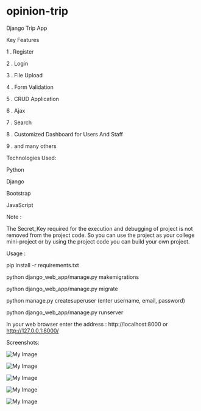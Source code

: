 # opinion-trip
Django Trip App

Key Features

1 . Register

2 . Login

3 . File Upload

4 . Form Validation

5 . CRUD Application

6 . Ajax

7 . Search

8 . Customized Dashboard for Users And Staff

9 . and many others

Technologies Used:

Python

Django

Bootstrap

JavaScript

Note :

The Secret_Key required for the execution and debugging of project is not removed from the project code. So you can use the project as your college mini-project or by using the project code you can build your own project.

Usage :

pip install -r requirements.txt

python django_web_app/manage.py makemigrations

python django_web_app/manage.py migrate

python manage.py createsuperuser (enter username, email, password)

python django_web_app/manage.py runserver

In your web browser enter the address : http://localhost:8000 or http://127.0.0.1:8000/

Screenshots:

![My Image](screenshot/home.png)

![My Image](screenshot/cities.png)

![My Image](screenshot/attractions.png)

![My Image](screenshot/dashboard.png)

![My Image](screenshot/dashboard1.png)
